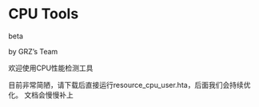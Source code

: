 <h1>CPU Tools</h1>  beta
<p>by GRZ’s Team</p>

欢迎使用CPU性能检测工具

目前非常简陋，请下载后直接运行resource_cpu_user.hta，后面我们会持续优化。
文档会慢慢补上

